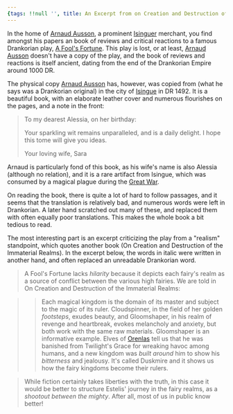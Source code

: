 ```yaml
---
{tags: !!null '', title: An Excerpt from on Creation and Destruction of Extra Material Realms}
---
```


In the home of [Arnaud Ausson](<../../../people/sembarans/arnaud-ausson.md>), a prominent [Isinguer](<../../../gazetteer/istaros-watershed/isingue.md>) merchant, you find amongst his papers an book of reviews and critical reactions to a famous Drankorian play, [A Fool's Fortune](<../../../things/books/a-fool-s-fortune.md>). This play is lost, or at least, [Arnaud Ausson](<../../../people/sembarans/arnaud-ausson.md>) doesn't have a copy of the play, and the book of reviews and reactions is itself ancient, dating from the end of the Drankorian Empire around 1000 DR.

The physical copy [Arnaud Ausson](<../../../people/sembarans/arnaud-ausson.md>) has, however, was copied from (what he says was a Drankorian original) in the city of [Isingue](<../../../gazetteer/istaros-watershed/isingue.md>) in DR 1492. It is a beautiful book, with an elaborate leather cover and numerous flourishes on the pages, and a note in the front:

> To my dearest Alessia, on her birthday:
> 
> Your sparkling wit remains unparalleled, and is a daily delight. I hope this tome will give you ideas.
> 
> Your loving wife,
> Sara

Arnaud is particularly fond of this book, as his wife's name is also Alessia (although no relation), and it is a rare artifact from Isingue, which was consumed by a magical plague during the [Great War](<../../../events/1500s/great-war.md>). 

On reading the book, there is quite a lot of hard to follow passages, and it seems that the translation is relatively bad, and numerous words were left in Drankorian. A later hand scratched out many of these, and replaced them with often equally poor translations. This makes the whole book a bit tedious to read.

The most interesting part is an excerpt criticizing the play from a "realism" standpoint, which quotes another book (On Creation and Destruction of the Immaterial Realms). In the excerpt below, the words in italic were written in another hand, and often replaced an unreadable Drankorian word. 

> A Fool's Fortune lacks *hilarity* because it depicts each fairy's realm as a source of conflict between the various high fairies. We are told in On Creation and Destruction of the Immaterial Realms:

>>  Each magical kingdom is the domain of its master and subject to the magic of its ruler. Cloudspinner, in the field of her golden *footsteps*, exudes beauty, and Gloomshaper, in his realm of revenge and heartbreak, evokes melancholy and anxiety, but both work with the same raw materials. Gloomshaper is an informative example. Elves of [Orenlas](<../../../gazetteer/istaros-watershed/orenlas/orenlas.md>) tell us that he was banished from Twilight's Grace for wreaking havoc among humans, and a new kingdom was *built around* him to show his *bitterness* and jealousy. It's called Duskmire and it shows us how the fairy kingdoms become their rulers.

> While fiction certainly takes liberties with the truth, in this case it would be better to structure Estelis' journey in the fairy realms, as a *shootout between the mighty*. After all, most of us in public know better!

